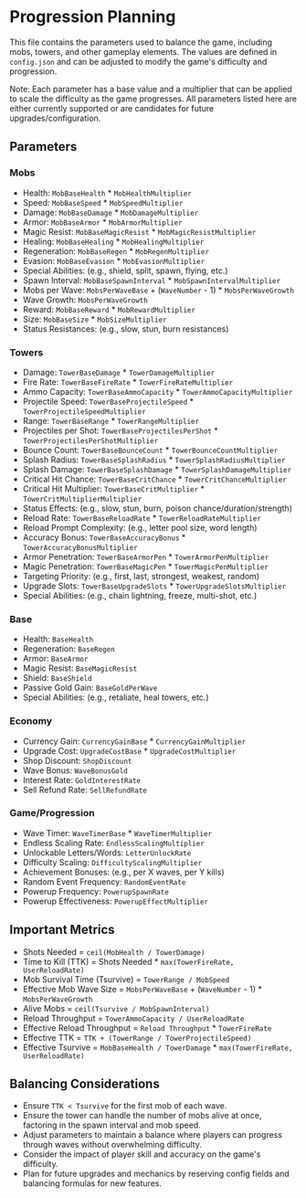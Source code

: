 # Progression Planning

This file contains the parameters used to balance the game, including mobs, towers, and other gameplay elements. The values are defined in `config.json` and can be adjusted to modify the game's difficulty and progression.

Note: Each parameter has a base value and a multiplier that can be applied to scale the difficulty as the game progresses. All parameters listed here are either currently supported or are candidates for future upgrades/configuration.

## Parameters

### Mobs

- Health: `MobBaseHealth` * `MobHealthMultiplier`
- Speed: `MobBaseSpeed` * `MobSpeedMultiplier`
- Damage: `MobBaseDamage` * `MobDamageMultiplier`
- Armor: `MobBaseArmor` * `MobArmorMultiplier`
- Magic Resist: `MobBaseMagicResist` * `MobMagicResistMultiplier`
- Healing: `MobBaseHealing` * `MobHealingMultiplier`
- Regeneration: `MobBaseRegen` * `MobRegenMultiplier`
- Evasion: `MobBaseEvasion` * `MobEvasionMultiplier`
- Special Abilities: (e.g., shield, split, spawn, flying, etc.)
- Spawn Interval: `MobBaseSpawnInterval` * `MobSpawnIntervalMultiplier`
- Mobs per Wave: `MobsPerWaveBase` + (`WaveNumber` - 1) * `MobsPerWaveGrowth`
- Wave Growth: `MobsPerWaveGrowth`
- Reward: `MobBaseReward` * `MobRewardMultiplier`
- Size: `MobBaseSize` * `MobSizeMultiplier`
- Status Resistances: (e.g., slow, stun, burn resistances)

### Towers

- Damage: `TowerBaseDamage` * `TowerDamageMultiplier`
- Fire Rate: `TowerBaseFireRate` * `TowerFireRateMultiplier`
- Ammo Capacity: `TowerBaseAmmoCapacity` * `TowerAmmoCapacityMultiplier`
- Projectile Speed: `TowerBaseProjectileSpeed` * `TowerProjectileSpeedMultiplier`
- Range: `TowerBaseRange` * `TowerRangeMultiplier`
- Projectiles per Shot: `TowerBaseProjectilesPerShot` * `TowerProjectilesPerShotMultiplier`
- Bounce Count: `TowerBaseBounceCount` * `TowerBounceCountMultiplier`
- Splash Radius: `TowerBaseSplashRadius` * `TowerSplashRadiusMultiplier`
- Splash Damage: `TowerBaseSplashDamage` * `TowerSplashDamageMultiplier`
- Critical Hit Chance: `TowerBaseCritChance` * `TowerCritChanceMultiplier`
- Critical Hit Multiplier: `TowerBaseCritMultiplier` * `TowerCritMultiplierMultiplier`
- Status Effects: (e.g., slow, stun, burn, poison chance/duration/strength)
- Reload Rate: `TowerBaseReloadRate` * `TowerReloadRateMultiplier`
- Reload Prompt Complexity: (e.g., letter pool size, word length)
- Accuracy Bonus: `TowerBaseAccuracyBonus` * `TowerAccuracyBonusMultiplier`
- Armor Penetration: `TowerBaseArmorPen` * `TowerArmorPenMultiplier`
- Magic Penetration: `TowerBaseMagicPen` * `TowerMagicPenMultiplier`
- Targeting Priority: (e.g., first, last, strongest, weakest, random)
- Upgrade Slots: `TowerBaseUpgradeSlots` * `TowerUpgradeSlotsMultiplier`
- Special Abilities: (e.g., chain lightning, freeze, multi-shot, etc.)

### Base

- Health: `BaseHealth`
- Regeneration: `BaseRegen`
- Armor: `BaseArmor`
- Magic Resist: `BaseMagicResist`
- Shield: `BaseShield`
- Passive Gold Gain: `BaseGoldPerWave`
- Special Abilities: (e.g., retaliate, heal towers, etc.)

### Economy

- Currency Gain: `CurrencyGainBase` * `CurrencyGainMultiplier`
- Upgrade Cost: `UpgradeCostBase` * `UpgradeCostMultiplier`
- Shop Discount: `ShopDiscount`
- Wave Bonus: `WaveBonusGold`
- Interest Rate: `GoldInterestRate`
- Sell Refund Rate: `SellRefundRate`

### Game/Progression

- Wave Timer: `WaveTimerBase` * `WaveTimerMultiplier`
- Endless Scaling Rate: `EndlessScalingMultiplier`
- Unlockable Letters/Words: `LetterUnlockRate`
- Difficulty Scaling: `DifficultyScalingMultiplier`
- Achievement Bonuses: (e.g., per X waves, per Y kills)
- Random Event Frequency: `RandomEventRate`
- Powerup Frequency: `PowerupSpawnRate`
- Powerup Effectiveness: `PowerupEffectMultiplier`

## Important Metrics

- Shots Needed = `ceil(MobHealth / TowerDamage)`
- Time to Kill (TTK) = Shots Needed * `max(TowerFireRate, UserReloadRate)`
- Mob Survival Time (Tsurvive) = `TowerRange / MobSpeed`
- Effective Mob Wave Size = `MobsPerWaveBase` + (`WaveNumber` - 1) * `MobsPerWaveGrowth`
- Alive Mobs = `ceil(Tsurvive / MobSpawnInterval)`
- Reload Throughput = `TowerAmmoCapacity / UserReloadRate`
- Effective Reload Throughput = `Reload Throughput` * `TowerFireRate`
- Effective TTK = `TTK + (TowerRange / TowerProjectileSpeed)`
- Effective Tsurvive = `MobBaseHealth / TowerDamage` * `max(TowerFireRate, UserReloadRate)`

## Balancing Considerations

- Ensure `TTK < Tsurvive` for the first mob of each wave.
- Ensure the tower can handle the number of mobs alive at once, factoring in the spawn interval and mob speed.
- Adjust parameters to maintain a balance where players can progress through waves without overwhelming difficulty.
- Consider the impact of player skill and accuracy on the game's difficulty.
- Plan for future upgrades and mechanics by reserving config fields and balancing formulas for new features.
